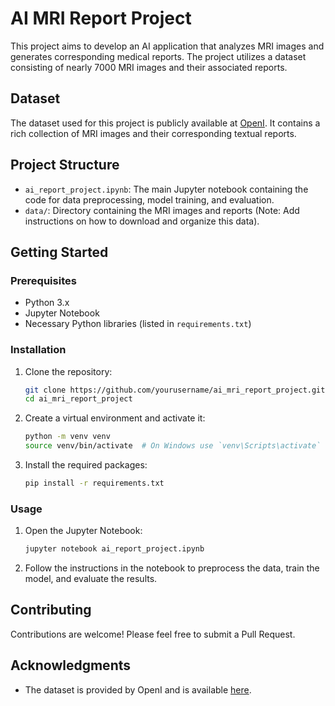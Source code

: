 # AI MRI Report Project

This project aims to develop an AI application that analyzes MRI images and generates corresponding medical reports. The project utilizes a dataset consisting of nearly 7000 MRI images and their associated reports.

## Dataset

The dataset used for this project is publicly available at [OpenI](https://openi.nlm.nih.gov/). It contains a rich collection of MRI images and their corresponding textual reports.

## Project Structure

- `ai_report_project.ipynb`: The main Jupyter notebook containing the code for data preprocessing, model training, and evaluation.
- `data/`: Directory containing the MRI images and reports (Note: Add instructions on how to download and organize this data).

## Getting Started

### Prerequisites

- Python 3.x
- Jupyter Notebook
- Necessary Python libraries (listed in `requirements.txt`)

### Installation

1. Clone the repository:
    ```bash
    git clone https://github.com/yourusername/ai_mri_report_project.git
    cd ai_mri_report_project
    ```

2. Create a virtual environment and activate it:
    ```bash
    python -m venv venv
    source venv/bin/activate  # On Windows use `venv\Scripts\activate`
    ```

3. Install the required packages:
    ```bash
    pip install -r requirements.txt
    ```

### Usage

1. Open the Jupyter Notebook:
    ```bash
    jupyter notebook ai_report_project.ipynb
    ```

2. Follow the instructions in the notebook to preprocess the data, train the model, and evaluate the results.

## Contributing

Contributions are welcome! Please feel free to submit a Pull Request.


## Acknowledgments

- The dataset is provided by OpenI and is available [here](https://openi.nlm.nih.gov/).

